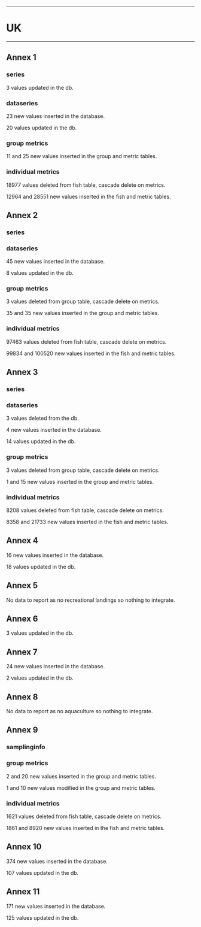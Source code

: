 -----------------------------------------------------------
# UK 
-----------------------------------------------------------

## Annex 1

### series
3 values updated in the db.


### dataseries
23 new values inserted in the database.

20 values updated in the db.

### group metrics
11 and 25 new values inserted in the group and metric tables.

### individual metrics
18977 values deleted from fish table, cascade delete on metrics.

12964 and 28551 new values inserted in the fish and metric tables.
 
## Annex 2

### series

### dataseries
45 new values inserted in the database.

8 values updated in the db.

### group metrics
3 values deleted from group table, cascade delete on metrics.

35 and 35 new values inserted in the group and metric tables.
 
### individual metrics
97463 values deleted from fish table, cascade delete on metrics.

99834 and 100520 new values inserted in the fish and metric tables.

## Annex 3

### series

### dataseries
3 values deleted from the db.

4 new values inserted in the database.

14 values updated in the db.

### group metrics
3 values deleted from group table, cascade delete on metrics.

1 and 15 new values inserted in the group and metric tables.

### individual metrics
8208 values deleted from fish table, cascade delete on metrics.

8358 and 21733 new values inserted in the fish and metric tables.


## Annex 4
16 new values inserted in the database.

18 values updated in the db.


## Annex 5
No data to report as no recreational landings so nothing to integrate.


## Annex 6
3 values updated in the db.


## Annex 7
24 new values inserted in the database.

2 values updated in the db.

## Annex 8
No data to report as no aquaculture so nothing to integrate.


## Annex 9

### samplinginfo


### group metrics
2 and 20 new values inserted in the group and metric tables.

1 and 10 new values modified in the group and metric tables.

### individual metrics
1621 values deleted from fish table, cascade delete on metrics.

1861 and 8920 new values inserted in the fish and metric tables.

## Annex 10
374 new values inserted in the database.

107 values updated in the db.


## Annex 11
171 new values inserted in the database.

125 values updated in the db.

